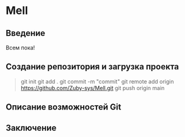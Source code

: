 # Mell
## Введение
Всем пока!
## Создание репозитория и загрузка проекта
>git init
>git add .
>git commit -m "commit"
>git remote add origin https://github.com/Zuby-sys/Mell.git
>git push origin main
## Описание возможностей Git

## Заключение
